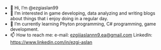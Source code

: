 - 👋 Hi, I’m @ezgiaslan99
- 👀 I’m interested in game developing, data analyzing and writing blogs about things that i enjoy doing in a regular day.
- 🌱 I’m currently learning Phyton programming, C# programming, game development.
- 📫 How to reach me: 
              e-mail: ezgiiiaslannn9.ea@gmail.com
              LinkedIn: https://www.linkedin.com/in/ezgi-aslan
